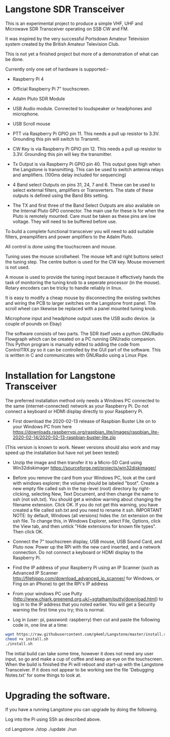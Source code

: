 # Langstone SDR Transceiver

This is an experimental project to produce a simple VHF, UHF and Microwave SDR Transceiver operating on SSB CW and FM.

It was inspired by the very successful Portsdown Amateur Television system created by the British Amateur Television Club.

This is not yet a finished project but more of a demonstration of what can be done. 

Currently only one set of hardware is supported:-

- Raspberry Pi 4

- Official Raspberry Pi 7" touchscreen.

- Adalm Pluto SDR Module

- USB Audio module. Connected to loudspeaker or headphones and microphone. 
 
- USB Scroll mouse

- PTT via Raspberry Pi GPIO pin 11. This needs a pull up resistor to 3.3V. Grounding this pin will switch to Transmit.

- CW Key is via Raspberry Pi GPIO pin 12. This needs a pull up resistor to 3.3V. Grounding this pin will key the transmitter. 

- Tx Output is via Raspberry Pi GPIO pin 40. This output goes high when the Langstone is transmitting. This can be used to switch antenna relays and amplifiers. (100ms delay included for sequencing)

- 4 Band select Outputs on pins 31, 24, 7 and 6. These can be used to select external filters, amplifiers or Transverters. The state of these outputs is defined using the Band Bits setting. 

- The TX and first three of the Band Select Outputs are also available on the Internal Pluto GPO connector. The main use for these is for when the Pluto is remotely mounted. Care must be taken as these pins are low voltage. They will need to be buffered before use. 

To build a complete functional transceiver you will need to add suitable filters, preamplifiers and power amplifiers to the Adalm Pluto. 

All control is done using the touchscreen and mouse.

Tuning uses the mouse scrollwheel. The mouse left and right buttons select the tuning step. The centre button is used for the CW key.  Mouse movement is not used.

A mouse is used to provide the tuning input because it effectively hands the task of monitoring the tuning knob to a seperate processor (in the mouse). Rotary encoders can be tricky to handle reliably in linux. 

It is easy to modify a cheap mouse by disconnecting the existing switches and wiring the PCB to larger switches on the Langstone front panel. The scroll wheel can likewise be replaced with a panel mounted tuning knob. 

Microphone input and headphone output uses the USB audio device. (a couple of pounds on Ebay)

The software consists of two parts. The SDR itself uses a python GNURadio Flowgraph which can be created on a PC running GNUradio companion. This Python program is manually edited to adding the code from ControlTRX.py so it can be controlled by the GUI part of the software. This is written in C and communicates with GNURadio using a Linux Pipe. 



# Installation for Langstone Transceiver

The preferred installation method only needs a Windows PC connected to the same (internet-connected) network as your Raspberry Pi.  Do not connect a keyboard or HDMI display directly to your Raspberry Pi.

- First download the 2020-02-13 release of Raspbian Buster Lite on to your Windows PC from here  https://downloads.raspberrypi.org/raspbian_lite/images/raspbian_lite-2020-02-14/2020-02-13-raspbian-buster-lite.zip

(This version is known to work. Newer versions should also work and may speed up the installation but have not yet been tested) 

- Unzip the image and then transfer it to a Micro-SD Card using Win32diskimager https://sourceforge.net/projects/win32diskimager/

- Before you remove the card from your Windows PC, look at the card with windows explorer; the volume should be labeled "boot".  Create a new empty file called ssh in the top-level (root) directory by right-clicking, selecting New, Text Document, and then change the name to ssh (not ssh.txt).  You should get a window warning about changing the filename extension.  Click OK.  If you do not get this warning, you have created a file called ssh.txt and you need to rename it ssh.  IMPORTANT NOTE: by default, Windows (all versions) hides the .txt extension on the ssh file.  To change this, in Windows Explorer, select File, Options, click the View tab, and then untick "Hide extensions for known file types". Then click OK.

- Connect the 7" touchscreen display, USB mouse, USB Sound Card, and Pluto now.   Power up the RPi with the new card inserted, and a network connection.  Do not connect a keyboard or HDMI display to the Raspberry Pi. 

- Find the IP address of your Raspberry Pi using an IP Scanner (such as Advanced IP Scanner http://filehippo.com/download_advanced_ip_scanner/ for Windows, or Fing on an iPhone) to get the RPi's IP address 

- From your windows PC use Putty (http://www.chiark.greenend.org.uk/~sgtatham/putty/download.html) to log in to the IP address that you noted earlier.  You will get a Security warning the first time you try; this is normal.

- Log in (user: pi, password: raspberry) then cut and paste the following code in, one line at a time:

```sh
wget https://raw.githubusercontent.com/g4eml/Langstone/master/install.sh
chmod +x install.sh
./install.sh
```

The initial build can take some time, however it does not need any user input, so go and make a cup of coffee and keep an eye on the touchscreen.  When the build is finished the Pi will reboot and start-up with the Langstone Transceiver. If it does not appear to be working see the file 'Debugging Notes.txt' for some things to look at.

# Upgrading the software. 

If you have a running Langstone you can upgrade by doing the following. 

Log into the Pi using SSh as described above. 

cd Langstone
./stop
./update
./run


